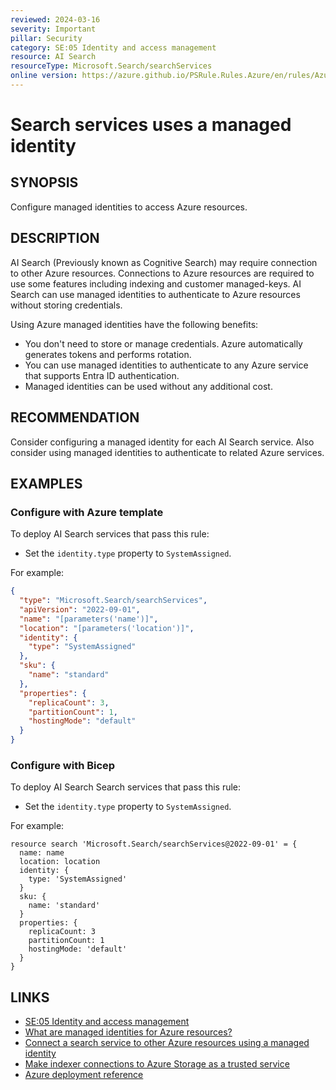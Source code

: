 ```yaml
---
reviewed: 2024-03-16
severity: Important
pillar: Security
category: SE:05 Identity and access management
resource: AI Search
resourceType: Microsoft.Search/searchServices
online version: https://azure.github.io/PSRule.Rules.Azure/en/rules/Azure.Search.ManagedIdentity/
---
```


# Search services uses a managed identity

## SYNOPSIS

Configure managed identities to access Azure resources.

## DESCRIPTION

AI Search (Previously known as Cognitive Search) may require connection to other Azure resources.
Connections to Azure resources are required to use some features including indexing and customer managed-keys.
AI Search can use managed identities to authenticate to Azure resources without storing credentials.

Using Azure managed identities have the following benefits:

- You don't need to store or manage credentials.
  Azure automatically generates tokens and performs rotation.
- You can use managed identities to authenticate to any Azure service that supports Entra ID authentication.
- Managed identities can be used without any additional cost.

## RECOMMENDATION

Consider configuring a managed identity for each AI Search service.
Also consider using managed identities to authenticate to related Azure services.

## EXAMPLES

### Configure with Azure template

To deploy AI Search services that pass this rule:

- Set the `identity.type` property to `SystemAssigned`.

For example:

```json
{
  "type": "Microsoft.Search/searchServices",
  "apiVersion": "2022-09-01",
  "name": "[parameters('name')]",
  "location": "[parameters('location')]",
  "identity": {
    "type": "SystemAssigned"
  },
  "sku": {
    "name": "standard"
  },
  "properties": {
    "replicaCount": 3,
    "partitionCount": 1,
    "hostingMode": "default"
  }
}
```

### Configure with Bicep

To deploy AI Search Search services that pass this rule:

- Set the `identity.type` property to `SystemAssigned`.

For example:

```bicep
resource search 'Microsoft.Search/searchServices@2022-09-01' = {
  name: name
  location: location
  identity: {
    type: 'SystemAssigned'
  }
  sku: {
    name: 'standard'
  }
  properties: {
    replicaCount: 3
    partitionCount: 1
    hostingMode: 'default'
  }
}
```

## LINKS

- [SE:05 Identity and access management](https://learn.microsoft.com/azure/well-architected/security/identity-access)
- [What are managed identities for Azure resources?](https://learn.microsoft.com/entra/identity/managed-identities-azure-resources/overview)
- [Connect a search service to other Azure resources using a managed identity](https://learn.microsoft.com/azure/search/search-howto-managed-identities-data-sources)
- [Make indexer connections to Azure Storage as a trusted service](https://learn.microsoft.com/azure/search/search-indexer-howto-access-trusted-service-exception)
- [Azure deployment reference](https://learn.microsoft.com/azure/templates/microsoft.search/searchservices)
